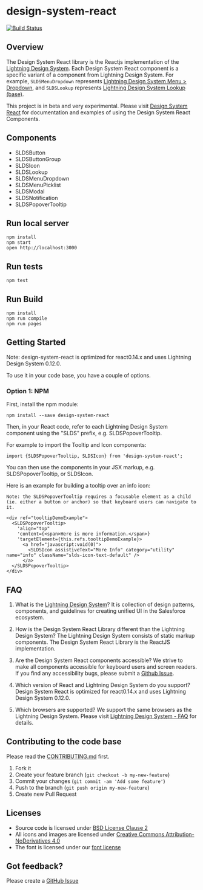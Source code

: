 design-system-react
=====================

[![Build Status](https://travis-ci.com/salesforce-ux/design-system-react.svg?token=BMXxPFKR5GZuYsqAFsEf&branch=master)](https://travis-ci.com/salesforce-ux/design-system-react)

## Overview
The Design System React library is the Reactjs implementation of the <a href="http://www.lightningdesignsystem.com/">Lightning Design System</a>.
Each Design System React component is a specific variant of a component from Lightning Design System.
For example, <code>SLDSMenuDropdown</code> represents <a href="http://www.lightningdesignsystem.com/components/menus#dropdown">Lightning Design System Menu > Dropdown</a>,
and <code>SLDSLookup</code> represents <a href="http://www.lightningdesignsystem.com/components/lookups#base">Lightning Design System Lookup (base)</a>.


This project is in beta and very experimental. Please visit [Design System React](http://salesforce-ux.github.io/desigh-system-react/) for documentation and examples of using the Design System React Components.

## Components

* SLDSButton
* SLDSButtonGroup
* SLDSIcon
* SLDSLookup
* SLDSMenuDropdown
* SLDSMenuPicklist
* SLDSModal
* SLDSNotification
* SLDSPopoverTooltip


## Run local server

```
npm install
npm start
open http://localhost:3000
```

## Run tests

```
npm test
```

## Run Build

```
npm install
npm run compile
npm run pages
```


## Getting Started

Note: design-system-react is optimized for react0.14.x and uses Lightning Design System 0.12.0.

To use it in your code base, you have a couple of options.


### Option 1: NPM

First, install the npm module:

```
npm install --save design-system-react
```

Then, in your React code, refer to each Lightning Design System component using the "SLDS" prefix, e.g. SLDSPopoverTooltip.

For example to import the Tooltip and Icon components:

```
import {SLDSPopoverTooltip, SLDSIcon} from 'design-system-react';
```

You can then use the components in your JSX markup, e.g. SLDSPopoverTooltip, or SLDSIcon.

Here is an example for building a tooltip over an info icon:

```
Note: the SLDSPopoverTooltip requires a focusable element as a child (ie. either a button or anchor) so that keyboard users can navigate to it.

<div ref="tooltipDemoExample">
  <SLDSPopoverTooltip>
    'align="top"
    'content={<span>Here is more information.</span>}
    'targetElement={this.refs.tooltipDemoExample}>
      <a href="javascript:void(0)">
        <SLDSIcon assistiveText="More Info" category="utility" name="info" className="slds-icon-text-default" />
      </a>
  </SLDSPopoverTooltip>
</div>
```

## FAQ
1.  What is the <a href="http://www.lightningdesignsystem.com/">Lightning Design System</a>?
It is collection of design patterns, components, and guidelines for creating unified UI in the Salesforce ecosystem.

2.  How is the Design System React Library different than the Lightning Design System?
The Lightning Design System consists of static markup components. The Design System React Library is the ReactJS implementation.

3.  Are the Design System React components accessible?
We strive to make all components accessible for keyboard users and screen readers. If you find any accessibility bugs, please submit a <a href="https://github.com/salesforce-ux/design-system-react/issues">Github Issue</a>.

4.  Which version of React and Lightning Design System do you support?
Design System React is optimized for react0.14.x and uses Lightning Design System 0.12.0.

5.  Which browsers are supported?
We support the same browsers as the Lightning Design System. Please visit <a href="http://www.lightningdesignsystem.com/faq#what-browsers-are-supported">Lightning Design System - FAQ</a> for details.

## Contributing to the code base

Please read the <a href="CONTRIBUTING.md">CONTRIBUTING.md</a> first.

1. Fork it
2. Create your feature branch (`git checkout -b my-new-feature`)
3. Commit your changes (`git commit -am 'Add some feature'`)
4. Push to the branch (`git push origin my-new-feature`)
5. Create new Pull Request

## Licenses

* Source code is licensed under [BSD License Clause 2](http://opensource.org/licenses/BSD-2-Clause)
* All icons and images are licensed under [Creative Commons Attribution-NoDerivatives 4.0](http://creativecommons.org/licenses/by-nd/4.0/)
* The font is licensed under our [font license](https://www.lightningdesignsystem.com/assets/licenses/License-for-font.txt)

## Got feedback?

Please create a <a href="https://github.com/salesforce-ux/design-system-react/issues">GitHub Issue</a>

